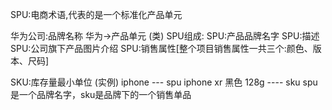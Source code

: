 SPU:电商术语,代表的是一个标准化产品单元


华为公司:品牌名称 华为->产品单元 (类)
SPU组成:
SPU:产品品牌名字
SPU:描述
SPU:公司旗下产品图片介绍
SPU:销售属性[整个项目销售属性一共三个:颜色、版本、尺码] 


SKU:库存量最小单位 (实例)
iphone  --- spu
iphone xr 黑色 128g ---- sku
spu是一个品牌名字，sku是品牌下的一个销售单品

